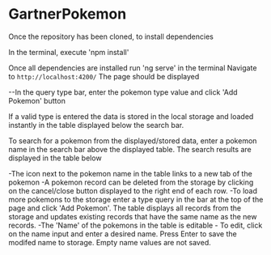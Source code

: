 # GartnerPokemon

Once the repository has been cloned, to install dependencies

In the terminal,
execute 'npm install'

Once all dependencies are installed run 'ng serve' in the terminal
Navigate to `http://localhost:4200/` The page should be displayed

--In the query type bar, enter the pokemon type value and click 'Add Pokemon' button

If a valid type is entered the data is stored in the local storage and loaded instantly in the table displayed below the search bar.

To search for a pokemon from the displayed/stored data, enter a pokemon name in the search bar above the displayed table.
The search results are displayed in the table below

-The icon next to the pokemon name in the table links to a new tab of the pokemon
-A pokemon record can be deleted from the storage by clicking on the cancel/close button displayed to the right end of each row.
-To load more pokemons to the storage enter a type query in the bar at the top of the page and click 'Add Pokemon'. The table displays all records from the storage and updates existing records that have the same name as the new records.
-The 'Name' of the pokemons in the table is editable - To edit, click on the name input and enter a desired name. Press Enter to save the modifed name to storage. Empty name values are not saved.